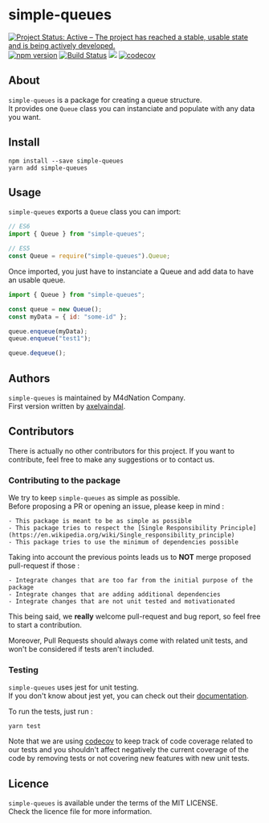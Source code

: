 # simple-queues

[![Project Status: Active – The project has reached a stable, usable state and is being actively developed.](https://www.repostatus.org/badges/latest/active.svg)](https://www.repostatus.org/#active)
[![npm version](https://badge.fury.io/js/simple-queues.svg)](https://badge.fury.io/js/simple-queues)
[![Build Status](https://travis-ci.com/M4dNation/simple-queues.svg?branch=master)](https://travis-ci.com/M4dNation/simple-queues) ![](https://david-dm.org/M4dNation/simple-queues.svg) [![codecov](https://codecov.io/gh/M4dNation/simple-queues/branch/develop/graph/badge.svg)](https://codecov.io/gh/M4dNation/simple-queues)

## About

`simple-queues` is a package for creating a queue structure.  
It provides one `Queue` class you can instanciate and populate with any data you want.

## Install

`npm install --save simple-queues`  
`yarn add simple-queues`

## Usage

`simple-queues` exports a `Queue` class you can import:

```javascript
// ES6
import { Queue } from "simple-queues";

// ES5
const Queue = require("simple-queues").Queue;
```

Once imported, you just have to instanciate a Queue and add data to have an usable queue.

```javascript
import { Queue } from "simple-queues";

const queue = new Queue();
const myData = { id: "some-id" };

queue.enqueue(myData);
queue.enqueue("test1");

queue.dequeue();
```

## Authors

`simple-queues` is maintained by M4dNation Company.  
First version written by [axelvaindal](https://github.com/axelvaindal).

## Contributors

There is actually no other contributors for this project.
If you want to contribute, feel free to make any suggestions or to contact us.

### Contributing to the package

We try to keep `simple-queues` as simple as possible.  
Before proposing a PR or opening an issue, please keep in mind :

    - This package is meant to be as simple as possible
    - This package tries to respect the [Single Responsibility Principle](https://en.wikipedia.org/wiki/Single_responsibility_principle)
    - This package tries to use the minimum of dependencies possible

Taking into account the previous points leads us to **NOT** merge proposed pull-request if those :

    - Integrate changes that are too far from the initial purpose of the package
    - Integrate changes that are adding additional dependencies
    - Integrate changes that are not unit tested and motivationated

This being said, we **really** welcome pull-request and bug report, so feel free to start a contribution.

Moreover, Pull Requests should always come with related unit tests, and won't be considered if tests aren't included.

### Testing

`simple-queues` uses jest for unit testing.  
If you don't know about jest yet, you can check out their [documentation](https://jestjs.io/en/).

To run the tests, just run :

`yarn test`

Note that we are using [codecov](https://codecov.io) to keep track of code coverage related to our tests and you shouldn't affect negatively the current coverage of the code by removing tests or not covering new features with new unit tests.

## Licence

`simple-queues` is available under the terms of the MIT LICENSE.  
Check the licence file for more information.
